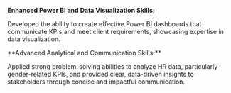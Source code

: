 **Enhanced Power BI and Data Visualization Skills:** 
<p> Developed the ability to create effective Power BI dashboards that communicate KPIs and meet client requirements, showcasing expertise in data visualization.</p> 
**Advanced Analytical and Communication Skills:** 
<p> Applied strong problem-solving abilities to analyze HR data, particularly gender-related KPIs, and provided clear, data-driven insights to stakeholders through concise and impactful communication. </p>
